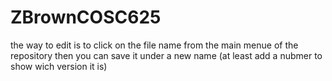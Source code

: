 # ZBrownCOSC625

the way to edit is to click on the file name from the main menue of the repository
then you can save it under a new name (at least add a nubmer to show wich version it is) 
